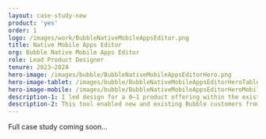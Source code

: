 ```yaml
---
layout: case-study-new
product: 'yes'
order: 1
logo: /images/work/BubbleNativeMobileAppsEditor.png
title: Native Mobile Apps Editor
org: Bubble Native Mobile Apps Editor
role: Lead Product Designer
tenure: 2023–2024
hero-image: /images/bubble/BubbleNativeMobileAppsEditorHero.png
hero-image-tablet: /images/bubble/BubbleNativeMobileAppsEditorHeroTablet.png
hero-image-mobile: /images/bubble/BubbleNativeMobileAppsEditorHeroMobile.png
description-1: I led design for a 0–1 product offering within the existing no-code Bubble platform for building fully functioning web applications—the Native Mobile Apps editor. I researched the native mobile app development domain, designed the largest largest product expansion in Bubble’s history, and collaborated with the engineers to build and launch the private Beta release.
description-2: This tool enabled new and existing Bubble customers from differing user profiles to build fully functioning native mobile apps. We left no stone unturned when it came to every small detail, giving users the tools to build with actual native mobile navigation patterns and components, and to publish their apps to the Apple App Store & Google Play Store; without writing a single line of code.
---
```


Full case study coming soon&hellip;